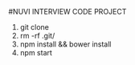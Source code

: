 #NUVI INTERVIEW CODE PROJECT 
1. git clone
2. rm -rf .git/
3. npm install && bower install
4. npm start
